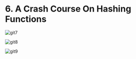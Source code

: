 # 6. A Crash Course On Hashing Functions

![git7](https://user-images.githubusercontent.com/50626798/231964173-de5f4645-09a6-4a9e-91e8-8fb569f70b0f.png)

![git8](https://user-images.githubusercontent.com/50626798/231964180-1b038b27-df6d-4263-8217-1973b9fda8f2.png)

![git9](https://user-images.githubusercontent.com/50626798/231964186-396949c3-cb4f-4ca7-9579-ad1ff2bfbf24.png)
